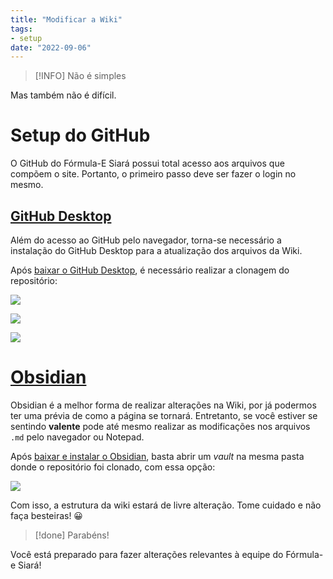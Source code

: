 ```yaml
---
title: "Modificar a Wiki"
tags:
- setup
date: "2022-09-06"
---
```


>[!INFO] Não é simples
>
Mas também não é difícil.

# Setup do GitHub
O GitHub do Fórmula-E Siará possui total acesso aos arquivos que compõem o site. Portanto, o primeiro passo deve ser fazer o login no mesmo.

## [GitHub Desktop](https://desktop.github.com/)
Além do acesso ao GitHub pelo navegador, torna-se necessário a instalação do GitHub Desktop para a atualização dos arquivos da Wiki.

Após [baixar o GitHub Desktop](https://desktop.github.com/), é necessário realizar a clonagem do repositório:

![](tutorial_github-desktop-tut1.png)

![](tutorial_github-desktop-tut2.png)

![](tutorial_github-desktop-tut3.png)

# [Obsidian](http://obsidian.md)

Obsidian é a melhor forma de realizar alterações na Wiki, por já podermos ter uma prévia de como a página se tornará. Entretanto, se você estiver se sentindo **valente** pode até mesmo realizar as modificações nos arquivos ```.md``` pelo navegador ou Notepad.

Após [baixar e instalar o Obsidian](https://obsidian.md/download), basta abrir um _vault_ na mesma pasta donde o repositório foi clonado, com essa opção:

![](tutorial_obsidian.png)

Com isso, a estrutura da wiki estará de livre alteração. Tome cuidado e não faça besteiras! 😀


>[!done] Parabéns!
>
Você está preparado para fazer alterações relevantes à equipe do Fórmula-e Siará! 


